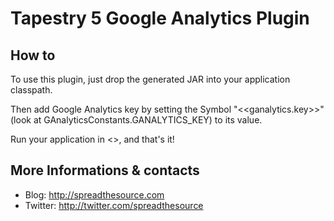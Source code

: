 # Tapestry 5 Google Analytics Plugin## How toTo use this plugin, just drop the generated JAR into your application classpath.	Then add Google Analytics key by setting the Symbol "<<ganalytics.key>>" (look at GAnalyticsConstants.GANALYTICS_KEY) to its value.Run your application in <<production mode>>, and that's it!## More Informations & contacts* Blog: http://spreadthesource.com* Twitter: http://twitter.com/spreadthesource